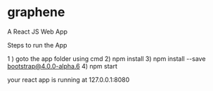 # graphene
A React JS Web App

Steps to run the App

1 ) goto the app folder using cmd
2) npm install 
3) npm install --save bootstrap@4.0.0-alpha.6 
4) npm start

your react app is running at 127.0.0.1:8080
